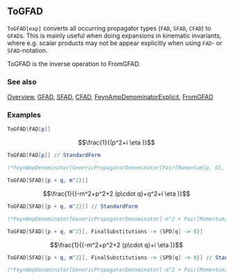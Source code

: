 ## ToGFAD

`ToGFAD[exp]` converts all occurring propagator types (`FAD`, `SFAD`, `CFAD`) to `GFAD`s. This is mainly useful when doing expansions in kinematic invariants, where e.g. scalar products may not be appear explicitly when using `FAD`- or `SFAD`-notation.

ToGFAD is the inverse operation to FromGFAD.

### See also

[Overview](Extra/FeynCalc.md), [GFAD](GFAD.md), [SFAD](SFAD.md), [CFAD](CFAD.md), [FeynAmpDenominatorExplicit](FeynAmpDenominatorExplicit.md), [FromGFAD](FromGFAD.md)

### Examples

```mathematica
ToGFAD[FAD[p]]
```

$$\frac{1}{(p^2+i \eta )}$$

```mathematica
ToGFAD[FAD[p]] // StandardForm

(*FeynAmpDenominator[GenericPropagatorDenominator[Pair[Momentum[p, D], Momentum[p, D]], {1, 1}]]*)
```

```mathematica
ToGFAD[SFAD[{p + q, m^2}]]
```

$$\frac{1}{(-m^2+p^2+2 (p\cdot q)+q^2+i \eta )}$$

```mathematica
ToGFAD[SFAD[{p + q, m^2}]] // StandardForm

(*FeynAmpDenominator[GenericPropagatorDenominator[-m^2 + Pair[Momentum[p, D], Momentum[p, D]] + 2 Pair[Momentum[p, D], Momentum[q, D]] + Pair[Momentum[q, D], Momentum[q, D]], {1, 1}]]*)
```

```mathematica
ToGFAD[SFAD[{p + q, m^2}], FinalSubstitutions -> {SPD[q] -> 0}]
```

$$\frac{1}{(-m^2+p^2+2 (p\cdot q)+i \eta )}$$

```mathematica
ToGFAD[SFAD[{p + q, m^2}], FinalSubstitutions -> {SPD[q] -> 0}] // StandardForm

(*FeynAmpDenominator[GenericPropagatorDenominator[-m^2 + Pair[Momentum[p, D], Momentum[p, D]] + 2 Pair[Momentum[p, D], Momentum[q, D]], {1, 1}]]*)
```